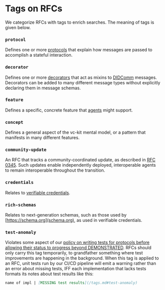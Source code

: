 # Tags on RFCs

We categorize RFCs with tags to enrich searches. The meaning of tags is given below.

### `protocol`
Defines one or more [protocols](concepts/0003-protocols/README.md) that explain how messages are passed to accomplish a stateful interaction.

### `decorator`
Defines one or more [decorators](concepts/0011-decorators/README.md) that act as mixins to [DIDComm](concepts/0005-didcomm/README.md) messages. Decorators can be added to many different message types without explicitly declaring them in message schemas.

### `feature`
Defines a specific, concrete feature that [agents](concepts/0004-agents/README.md) might support.

### `concept`
Defines a general aspect of the vc-kit mental model, or a pattern that manifests in many different features.

### `community-update`
An RFC that tracks a community-coordinated update, as described in [RFC
0345](../../concepts/0345-community-coordinated-update/README.md). Such updates
enable independently deployed, interoperable agents to remain interoperable
throughout the transition.

### `credentials`
Relates to [verifiable credentials](https://www.w3.org/TR/vc-data-model/).

### `rich-schemas`
Relates to next-generation schemas, such as those used by [https://schema.org](schema.org), as used in verifiable credentials.

### `test-anomaly`
Violates some aspect of our [policy on writing tests for protocols before allowing their status to progress beyond DEMONSTRATED](/README.md#accepted). RFCs should only carry this tag temporarily, to grandfather something where test improvements are happening in the background. When this tag is applied to an RFC, unit tests run by our CI/CD pipeline will emit a warning rather than an error about missing tests, IFF each implementation that lacks tests formats its notes about test results like this:

```markdown
name of impl | [MISSING test results](/tags.md#test-anomaly)
```